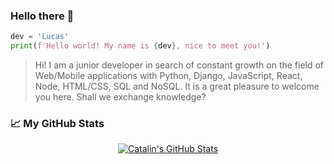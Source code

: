 ### Hello there 👋

```python
dev = 'Lucas'
print(f'Hello world! My name is {dev}, nice to meet you!')
```
> Hi! I am a junior developer in search of constant growth on the field of Web/Mobile applications with Python, Django, JavaScript, React, Node, HTML/CSS, SQL and NoSQL. It is a great pleasure to welcome you here. Shall we exchange knowledge?

### &#x1f4c8; My GitHub Stats

<p align="center">
<a href="https://github.com/lucassaporetti>
  <img align="center" src="https://github-readme-stats.vercel.app/api/top-langs/?username=lucassaporetti&hide=perl,assembly,c&title_color=ffffff&text_color=c9cacc&icon_color=2bbc8a&bg_color=1d1f21" />
<a href="https://github.com/lucassaporetti">
  <img align="center" src="https://github-readme-stats.vercel.app/api?username=lucassaporetti&show_icons=true&theme=gruvbox" alt="Catalin's GitHub Stats" />
</a>
</p>
